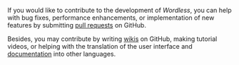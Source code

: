 <!----------------------------------------------------------------------
# Documentation: Contributing - English
# Copyright (C) 2018-2025  Ye Lei (叶磊)
#
# This program is free software: you can redistribute it and/or modify
# it under the terms of the GNU General Public License as published by
# the Free Software Foundation, either version 3 of the License, or
# (at your option) any later version.
#
# This program is distributed in the hope that it will be useful,
# but WITHOUT ANY WARRANTY; without even the implied warranty of
# MERCHANTABILITY or FITNESS FOR A PARTICULAR PURPOSE.  See the
# GNU General Public License for more details.
#
# You should have received a copy of the GNU General Public License
# along with this program.  If not, see <https://www.gnu.org/licenses/>.
# --------------------------------------------------------------------->

If you would like to contribute to the development of *Wordless*, you can help with bug fixes, performance enhancements, or implementation of new features by submitting [pull requests](https://github.com/BLKSerene/Wordless/pulls) on GitHub.

Besides, you may contribute by writing [wikis](https://github.com/BLKSerene/Wordless/wiki) on GitHub, making tutorial videos, or helping with the translation of the user interface and [documentation](/doc/doc_eng.md) into other languages.

